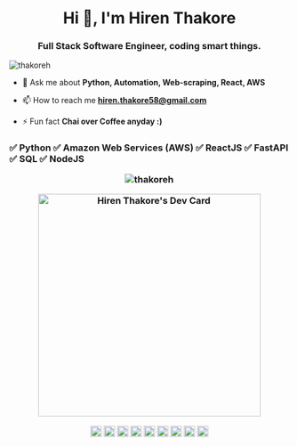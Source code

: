 <h1 align="center">Hi 👋, I'm Hiren Thakore</h1>
<h3 align="center">Full Stack Software Engineer, coding smart things.</h3>

<p align="left"> <img src="https://komarev.com/ghpvc/?username=thakoreh" alt="thakoreh" /> </p>

- 💬 Ask me about **Python, Automation, Web-scraping, React, AWS**

- 📫 How to reach me **hiren.thakore58@gmail.com**

- ⚡ Fun fact **Chai over Coffee anyday :)**
<h3>
<p align="left">
✅ Python
✅ Amazon Web Services (AWS)
✅ ReactJS
✅ FastAPI
✅ SQL
✅ NodeJS
<p align="center"> <img src="https://github-readme-stats.vercel.app/api?username=thakoreh&show_icons=true" alt="thakoreh" /> </p>
</p>
  <p align="center"><a href="https://app.daily.dev/hirenthakore"><img src="https://api.daily.dev/devcards/ffd201512af74935a5aa914e078d0f0a.png?r=tuu" width="400" alt="Hiren Thakore's Dev Card"/></a></p>
</h3>
<p align="center">
<a href="https://codepen.io/hirenthakore" target="blank"><img align="center" src="https://cdn.jsdelivr.net/npm/simple-icons@3.0.1/icons/codepen.svg" alt="hirenthakore" height="20" width="20" /></a>
<a href="https://dev.to/hirenthakore" target="blank"><img align="center" src="https://cdn.jsdelivr.net/npm/simple-icons@3.0.1/icons/dev-dot-to.svg" alt="hirenthakore" height="20" width="20" /></a>
<a href="https://twitter.com/hirenthakore" target="blank"><img align="center" src="https://cdn.jsdelivr.net/npm/simple-icons@3.0.1/icons/twitter.svg" alt="hirenthakore" height="20" width="20" /></a>
<a href="https://linkedin.com/in/hirenthakore" target="blank"><img align="center" src="https://cdn.jsdelivr.net/npm/simple-icons@3.0.1/icons/linkedin.svg" alt="hirenthakore" height="20" width="20" /></a>
<a href="https://stackoverflow.com/users/12203805/codername-hiren" target="blank"><img align="center" src="https://cdn.jsdelivr.net/npm/simple-icons@3.0.1/icons/stackoverflow.svg" alt="hirenthakore" height="20" width="20" /></a>
<a href="https://codesandbox.com/hirenthakore" target="blank"><img align="center" src="https://cdn.jsdelivr.net/npm/simple-icons@3.0.1/icons/codesandbox.svg" alt="hirenthakore" height="20" width="20" /></a>
<a href="https://fb.com/hirenthakore" target="blank"><img align="center" src="https://cdn.jsdelivr.net/npm/simple-icons@3.0.1/icons/facebook.svg" alt="hirenthakore" height="20" width="20" /></a>
<a href="https://instagram.com/hirenthakore_" target="blank"><img align="center" src="https://cdn.jsdelivr.net/npm/simple-icons@3.0.1/icons/instagram.svg" alt="hirenthakore_" height="20" width="20" /></a>
<a href="https://www.youtube.com/c/developer's nation" target="blank"><img align="center" src="https://cdn.jsdelivr.net/npm/simple-icons@3.0.1/icons/youtube.svg" alt="developer's nation" height="20" width="20" /></a>
</p>

